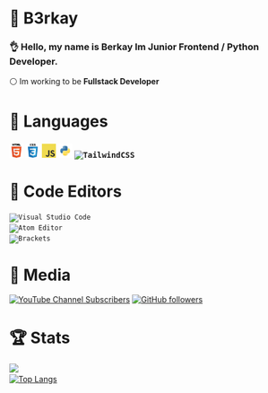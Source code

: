 # 🔰 B3rkay
### 👌 Hello, my name is **Berkay** **Im Junior Frontend / Python Developer.**
⚪ Im working to be **Fullstack Developer**
# 🔧 Languages
###  <code><img  alt="HTML" width= 25 height= 25 src="https://raw.githubusercontent.com/github/explore/80688e429a7d4ef2fca1e82350fe8e3517d3494d/topics/html/html.png"></code> <code><img  alt="CSS" width= 25 height= 25 src="https://raw.githubusercontent.com/github/explore/80688e429a7d4ef2fca1e82350fe8e3517d3494d/topics/css/css.png"></code> <code><img  alt="Javascript" width= 25 height= 25 src="https://raw.githubusercontent.com/github/explore/80688e429a7d4ef2fca1e82350fe8e3517d3494d/topics/javascript/javascript.png"></code>  <code><img alt="Python" width= 25 height= 25 src="https://raw.githubusercontent.com/github/explore/80688e429a7d4ef2fca1e82350fe8e3517d3494d/topics/python/python.png"></code> <code><img alt="TailwindCSS" width= 25 height= 25 src="https://camo.githubusercontent.com/462c2e168740f23c2b7d0b2579506df920ef6c8730ef0f8b7b064cdf79feed36/68747470733a2f2f63646e2e646973636f72646170702e636f6d2f6174746163686d656e74732f3738313339393931323735313033383436342f3932323935383536323132333138363137362f315f35514438444b684f6a52652d6763596a6f7a6c4c4e512d72656d6f766562672d707265766965772e706e67"></code>
# 🧰 Code Editors
 <code><img  alt="Visual Studio Code" width= 25 height= 25 src="https://cdn.icon-icons.com/icons2/2107/PNG/512/file_type_vscode_icon_130084.png"></code> <code> <img alt="Atom Editor"  width= 25 height= 25 src="https://cdn.discordapp.com/attachments/781399912751038464/911342236027985920/kisspng-atom-source-code-editor-text-editor-sublime-text-e-5b136f3de9bfc0.0257497515280003179574.png"></code> <code> <img alt="Brackets"  width= 25 height= 25 src="https://seeklogo.com/images/B/brackets-logo-56F0E499BE-seeklogo.com.png"></code>
# 🍟 Media
 [![YouTube Channel Subscribers](https://img.shields.io/youtube/channel/subscribers/UCWSKOL03bopsyfS1fH99gcA?style=social)](https://www.youtube.com/channel/UCWSKOL03bopsyfS1fH99gcA) [![GitHub followers](https://img.shields.io/github/followers/realberkay?style=social)](https://github.com/realberkay/)
 # 🏆 Stats
![](https://komarev.com/ghpvc/?username=realberkay&style=flat-square)<br>
 [![Top Langs](https://github-readme-stats.vercel.app/api/top-langs/?username=realb3rkay&layout=compact&theme=dark)](https://github.com/anuraghazra/github-readme-stats)
